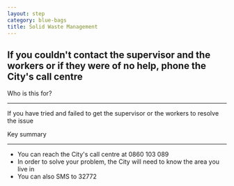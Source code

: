 ```yaml
---
layout: step
category: blue-bags
title: Solid Waste Management
---
```

<h2 class="step-title">
  <i class="fa fa-fw fa-question-circle" aria-hidden="true"></i> If you couldn't contact the supervisor and the workers or if they were of no help, phone the City's call centre
</h2>

<div class="row flex">
  <div class="col-md-6">
    <div class="intro">
      <div class="header"><i class="fa fa-fw fa-users" aria-hidden="true"></i> Who is this for?</div>
      <hr>
      <p>If you have tried and failed to get the supervisor or the workers to resolve the issue</p>
    </div>
  </div>
  <div class="col-md-6">
    <div class="summary">
      <div class="header"><i class="fa fa-fw fa-exclamation-circle" aria-hidden="true"></i> Key summary</div>
      <hr>
      <ul class="fa-ul">
        <li><i class="fa-li fa fa-phone"></i>You can reach the City's call centre at 0860 103 089</li>
        <li><i class="fa-li fa fa-file-text-o"></i>In order to solve your problem, the City will need to know the area you live in</li>
        <li><i class="fa-li fa fa-mobile"></i>You can also SMS to 32772</li>
      </ul>
    </div>
  </div>
</div>
